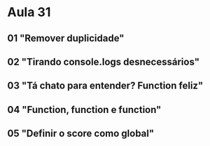 # Aula 31

## 01 "Remover duplicidade"

## 02 "Tirando console.logs desnecessários"

## 03 "Tá chato para entender? Function feliz"

## 04 "Function, function e function"

## 05 "Definir o score como global"